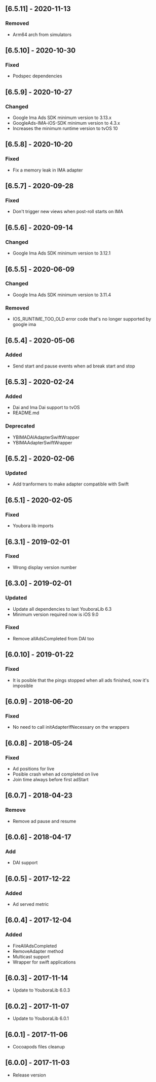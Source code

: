 ## [6.5.11] - 2020-11-13
### Removed
- Arm64 arch from simulators 

## [6.5.10] - 2020-10-30
### Fixed
- Podspec dependencies

## [6.5.9] - 2020-10-27
### Changed
- Google Ima Ads SDK minimum version to 3.13.x
- GoogleAds-IMA-iOS-SDK minimum version to 4.3.x
- Increases the minimum runtime version to tvOS 10 

## [6.5.8] - 2020-10-20
### Fixed
- Fix a memory leak in IMA adapter

## [6.5.7] - 2020-09-28
### Fixed
- Don't trigger new views when post-roll starts on IMA

## [6.5.6] - 2020-09-14
### Changed
- Google Ima Ads SDK minimum version to 3.12.1

## [6.5.5] - 2020-06-09
### Changed
- Google Ima Ads SDK minimum version to 3.11.4

### Removed
- IOS_RUNTIME_TOO_OLD error code that's no longer supported by google ima

## [6.5.4] - 2020-05-06
### Added
- Send start and pause events when ad break start and stop

## [6.5.3] - 2020-02-24
### Added
- Dai and Ima Dai support to tvOS
- README.md

### Deprecated
- YBIMADAIAdapterSwiftWrapper
- YBIMAAdapterSwiftWrapper

## [6.5.2] - 2020-02-06
### Updated
- Add tranformers to make adapter compatible with Swift

## [6.5.1] - 2020-02-05
### Fixed
- Youbora lib imports

## [6.3.1] - 2019-02-01
### Fixed
- Wrong display version number

## [6.3.0] - 2019-02-01
### Updated
- Update all dependencies to last YouboraLib 6.3
- Minimum version required now is iOS 9.0

### Fixed
- Remove allAdsCompleted from DAI too

## [6.0.10] - 2019-01-22
### Fixed
- It is posible that the pings stopped when all ads finished, now it's imposible

## [6.0.9] - 2018-06-20
### Fixed
- No need to call initAdapterIfNecessary on the wrappers

## [6.0.8] - 2018-05-24
### Fixed
- Ad positions for live
- Posible crash when ad completed on live
- Join time always before first adStart

## [6.0.7] - 2018-04-23
### Remove
- Remove ad pause and resume

## [6.0.6] - 2018-04-17
### Add
- DAI support

## [6.0.5] - 2017-12-22
### Added
- Ad served metric

## [6.0.4] - 2017-12-04
### Added
- FireAllAdsCompleted
- RemoveAdapter method
- Multicast support
- Wrapper for swift applications

## [6.0.3] - 2017-11-14
 - Update to YouboraLib 6.0.3
 
## [6.0.2] - 2017-11-07
- Update to YouboraLib 6.0.1
 
## [6.0.1] - 2017-11-06
- Cocoapods files cleanup

## [6.0.0] - 2017-11-03
- Release version
